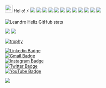 <img src="https://media.giphy.com/media/hvRJCLFzcasrR4ia7z/giphy.gif" width="25px"> Hello! ⚡
<img src="https://img.icons8.com/color/48/000000/visual-studio-code-2019.png"/>
<img src="https://img.icons8.com/color/48/000000/html-5--v1.png"/>
<img src="https://img.icons8.com/color/48/000000/css3.png"/>
<img src="https://img.icons8.com/color/48/000000/bootstrap.png"/>
<img src="https://img.icons8.com/color/48/000000/javascript--v1.png"/>
<img src="https://img.icons8.com/officel/40/000000/react.png"/>
<img src="https://img.icons8.com/color/48/000000/firebase.png"/>
<img src="https://img.icons8.com/external-flat-juicy-fish/60/000000/external-sql-coding-and-development-flat-flat-juicy-fish.png"/>
<img src="https://img.icons8.com/color/48/000000/mongodb.png"/>
<img src="https://img.icons8.com/color/48/000000/figma--v1.png"/>
<img src="https://img.icons8.com/color/48/000000/adobe-photoshop--v2.png"/>
<img src="https://img.icons8.com/fluency/48/000000/coreldraw-2021.png"/>



![Leandro Heliz GitHub stats](https://github-readme-stats.vercel.app/api?username=leandroheliz&show_icons=true&theme=radical) 

 <img src ="https://github-readme-streak-stats.herokuapp.com?user=leandroheliz&theme=darcula&hide_border=true&background=FFFFFF00">
 
 <img src ="https://github-readme-stats.vercel.app/api/top-langs/?username=leandroheliz&layout=compact&hide_border=true&theme=darcula&bg_color=00000000&langs_count=6">

[![trophy](https://github-profile-trophy.vercel.app/?username=leandroheliz&row=2&theme=gruvbox)](https://github.com/leandroheliz/github-profile-trophy)

 [![Linkedin Badge](https://img.shields.io/badge/-leandroheliz-blue?style=flat-square&logo=Linkedin&logoColor=white&link=https://www.linkedin.com/in/leandroheliz/)](https://www.linkedin.com/in/leandroheliz/)         
 [![Gmail Badge](https://img.shields.io/badge/-leandroheliz@gmail.com-c14438?style=flat-square&logo=Gmail&logoColor=white&link=mailto:leandroheliz@gmail.com)](mailto:leandroheliz@gmail.com)          
[![Instagram Badge](https://img.shields.io/badge/-@leandro.heliz-F44747?style=flat-square&labelColor=F44747&logo=instagram&logoColor=white&link=https://instagram.com/leandro.heliz)](https://instagram.com/leandro.heliz)          
[![Twitter Badge](https://img.shields.io/badge/-@leandroheliz-1ca0f1?style=flat-square&labelColor=1ca0f1&logo=twitter&logoColor=white&link=https://twitter.com/leandroheliz)](https://twitter.com/leandroheliz)           
[![YouTube Badge](https://img.shields.io/badge/-leandro%20Heliz-c4302b?style=flat-square&labelColor=c4302b&logo=youtube&logoColor=white&link=https://https://www.youtube.com/channel/UCbvLTOtKlJ7rvvZzJEPRchQ)](https://www.youtube.com/channel/UCbvLTOtKlJ7rvvZzJEPRchQ) 

![](https://visitor-badge.glitch.me/badge?page_id=leandroheliz.leandroheliz)
